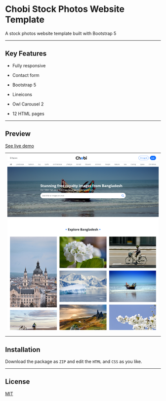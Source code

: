 # Chobi Stock Photos Website Template

A stock photos website template built with Bootstrap 5

---

## Key Features

- Fully responsive

- Contact form

- Bootstrap 5

- Lineicons

- Owl Carousel 2

- 12 HTML pages

---

## Preview

[See live demo](https://dev-shuvo.github.io/Chobi-Bootstrap-Template/)

| ![](preview.png) |
| ---------------- |

---

## Installation

Download the package as `ZIP` and edit the `HTML` and `CSS` as you like.

---

## License

[MIT](https://choosealicense.com/licenses/mit/)
